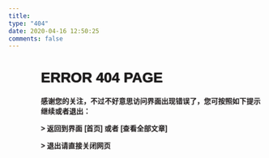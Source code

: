 ```yaml
---
title:
type: "404"
date: 2020-04-16 12:50:25
comments: false
---
```


<style type="text/css">
  /*@import 'https://fonts.googleapis.com/css?family=Inconsolata';*/

  .terminal {
    box-sizing: inherit;
    padding: 0 0 5rem 4rem;
    text-transform: uppercase;
  }

  .output,
  .terminal-title {
    font-family: 'Roboto Slab', Arial, "微软雅黑";
    text-shadow: 0 0 1px rgba(51, 0, 10, 0.4),
                 0 0 2px rgba(0, 0, 0, 0.8);
  }

  .output::before { content: "> ";}
  .links{text-decoration: none;}
  .links::before {content: "[";}
  .links::after  {content: "]";}
</style>

<div class="terminal">
  <h1 class="terminal-title">Error 404 page</h1>
  <p class="terminal-title">感谢您的关注，不过不好意思访问界面出现错误了，您可按照如下提示继续或者退出：</p>
  <p class="output">返回到界面 <a class="links" href="/blog/">首页</a> 或者 <a class="links" href="/blog/archives/">查看全部文章</a></p>
  <p class="output">退出请直接关闭网页</p>
</div>
<br>